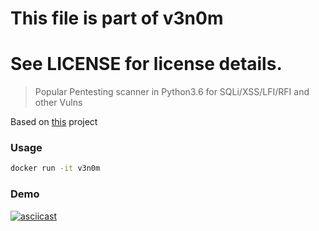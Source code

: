 # This file is part of v3n0m
# See LICENSE for license details.

>  Popular Pentesting scanner in Python3.6 for SQLi/XSS/LFI/RFI and other Vulns

Based on [this](https://github.com/v3n0m-Scanner/V3n0M-Scanner) project

### Usage
````bash
docker run -it v3n0m
````

### Demo  
[![asciicast](https://asciinema.org/a/141830.png)](https://asciinema.org/a/141830)
